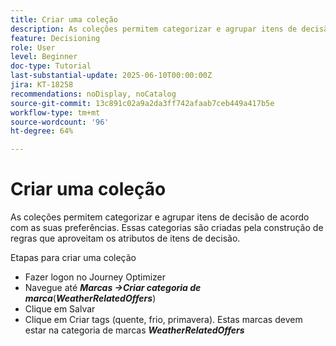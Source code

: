```yaml
---
title: Criar uma coleção
description: As coleções permitem categorizar e agrupar itens de decisão de acordo com as suas preferências. Essas categorias são criadas pela construção de regras que aproveitam os atributos de itens de decisão.
feature: Decisioning
role: User
level: Beginner
doc-type: Tutorial
last-substantial-update: 2025-06-10T00:00:00Z
jira: KT-18258
recommendations: noDisplay, noCatalog
source-git-commit: 13c891c02a9a2da3ff742afaab7ceb449a417b5e
workflow-type: tm+mt
source-wordcount: '96'
ht-degree: 64%

---
```



# Criar uma coleção

As coleções permitem categorizar e agrupar itens de decisão de acordo com as suas preferências. Essas categorias são criadas pela construção de regras que aproveitam os atributos de itens de decisão.

Etapas para criar uma coleção

* Fazer logon no Journey Optimizer
* Navegue até _**Marcas ->Criar categoria de marca**_(_**WeatherRelatedOffers**_)
* Clique em Salvar
* Clique em Criar tags (quente, frio, primavera). Estas marcas devem estar na categoria de marcas _**WeatherRelatedOffers**_


